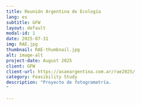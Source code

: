 ```yaml
---
title: Reunión Argentina de Ecología
lang: es
subtitle: GFW
layout: default
modal-id: 1
date: 2025-07-31
img: RAE.jpg
thumbnail: RAE-thumbnail.jpg
alt: image-alt
project-date: August 2025
client: GFW
client-url: https://asaeargentina.com.ar/rae2025/
category: Feasibility Study
description: "Proyecto de fotogrametría. 
"

---
```

